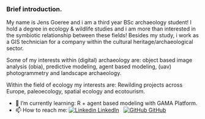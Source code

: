 
### Brief introduction.

My name is Jens Goeree and i am a third year BSc archaeology student! I hold a degree in ecology & wildlife studies and i am more than interested in the symbiotic relationship between these fields! Besides my study, i work as a GIS technician for a company within the cultural heritage/archaeological sector.

Some of my interests within (digital) archaeology are: object based image analysis (obia), predictive modeling, agent based modeling, (uav) photogrammetry and landscape archaeology.

Within the field of ecology my interests are: Rewilding projects across Europe, paleoecology, spatial ecology and ecotourism.

- 🌱 I’m currently learning: R + agent based modeling with GAMA Platform.
- 📫 How to reach me: [![Linkedin](https://i.stack.imgur.com/gVE0j.png) LinkedIn](https://www.linkedin.com/in/jensgoeree/)
&nbsp;
[![GitHub](https://i.stack.imgur.com/tskMh.png) GitHub](https://github.com/JensGoeree/)

